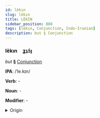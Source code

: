 ```yaml
---
id: lëkın
slug: lëkın
title: LËKIN
sidebar_position: 808
tags: [lëkın, Conjunction, Indo-Iranian]
description: but § Conjunction
---
```


### lëkın&emsp;<span kind="abugida">ʓʇɔ̃ȷ</span>

*but* **§** [Conjunction](../../tags/Conjunction)

**IPA**: /ˈle.kɪn/

**Verb**: -

**Noun**: -

**Modifier**: -

<details>
    <summary>Origin</summary>
    Hindi लेकिन lekin [l̪eː.kɪ̃n̪]<br/>
    <em>Indo-Iranian Language Family</em>
</details>